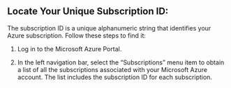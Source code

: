 
## Locate Your Unique Subscription ID:

The subscription ID is a unique alphanumeric string that identifies your Azure subscription. Follow these steps to find it:

1. Log in to the Microsoft Azure Portal.

2. In the left navigation bar, select the “Subscriptions” menu item to obtain a list of all the subscriptions associated with your Microsoft Azure account. The list includes the subscription ID for each subscription.
